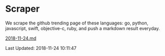 # Scraper

We scrape the github trending page of these languages: go, python, javascript, swift, objective-c, ruby, and push a markdown result everyday.

[2018-11-24.md](https://github.com/henson/Scraper/blob/master/2018-11-24.md)

Last Updated: 2018-11-24 10:11:47